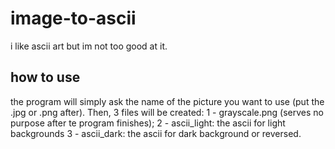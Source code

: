 # image-to-ascii
i like ascii art but im not too good at it.

## how to use
the program will simply ask the name of the picture you want to use (put the .jpg or .png after). Then, 3 files will be created:
1 - grayscale.png (serves no purpose after te program finishes);
2 - ascii_light: the ascii for light backgrounds
3 - ascii_dark: the ascii for dark background or reversed.
